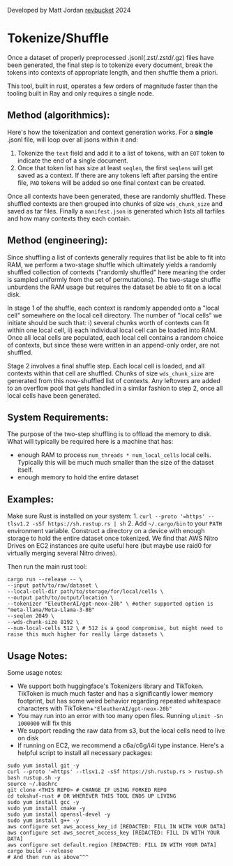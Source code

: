 Developed by Matt Jordan [revbucket](https://github.com/revbucket/) 2024 

# Tokenize/Shuffle

Once a dataset of properly preprocessed .jsonl(.zst/.zstd/.gz) files have been generated, the final step is to tokenize every document, break the tokens into contexts of appropriate length, and then shuffle them a priori.

This tool, built in rust, operates a few orders of magnitude faster than the tooling built in Ray and only requires a single node.

## Method (algorithmics):
Here's how the tokenization and context generation works.
For a **single** .jsonl file, will loop over all jsons within it and:
1. Tokenize the `text` field and add it to a list of tokens, with an `EOT` token to indicate the end of a single document.
2. Once that token list has size at least `seqlen`, the first `seqlens` will get saved as a context.
If there are any tokens left after parsing the entire file, `PAD` tokens will be added so one final context can be created. 

Once all contexts have been generated, these are randomly shuffled. These shuffled contexts are then grouped into chunks of size `wds_chunk_size` and saved as tar files. Finally a `manifest.json` is generated which lists all tarfiles and how many contexts they each contain.


## Method (engineering):
Since shuffling a list of contexts generally requires that list be able to fit into RAM, we perform a two-stage shuffle which ultimately yields a randomly shuffled collection of contexts ("randomly shuffled" here meaning the order is sampled uniformly from the set of permutations). The two-stage shuffle unburdens the RAM usage but requires the dataset be able to fit on a local disk.

In stage 1 of the shuffle, each context is randomly appended onto a "local cell" somewhere on the local cell directory. The number of "local cells" we initiate should be such that: i) several chunks worth of contexts can fit within one local cell, ii) each individual local cell can be loaded into RAM. Once all local cells are populated, each local cell contains a random choice of contexts, but since these were written in an append-only order, are not shuffled. 

Stage 2 involves a final shuffle step. Each local cell is loaded, and all contexts within that cell are shuffled. Chunks of size `wds_chunk_size` are generated from this now-shuffled list of contexts. Any leftovers are added to an overflow pool that gets handled in a similar fashion to step 2, once all local cells have been generated.

## System Requirements: 
The purpose of the two-step shuffling is to offload the memory to disk. What will typically be required here is a machine that has:
- enough RAM to process `num_threads * num_local_cells` local cells. Typically this will be much much smaller than the size of the dataset itself.
- enough memory to hold the entire dataset

## Examples: 
Make sure Rust is installed on your system: 
    1. `curl --proto '=https' --tlsv1.2 -sSf https://sh.rustup.rs | sh`
    2. Add `~/.cargo/bin` to your `PATH` environment variable.
Construct a directory on a device with enough storage to hold the entire dataset once tokenized. We find that AWS Nitro Drives on EC2 instances are quite useful here (but maybe use raid0 for virtually merging several Nitro drives).

Then run the main rust tool:
```
cargo run --release -- \
--input path/to/raw/dataset \
--local-cell-dir path/to/storage/for/local/cells \ 
--output path/to/output/location \
--tokenizer "EleutherAI/gpt-neox-20b" \ #other supported option is "meta-llama/Meta-Llama-3-8B"
--seqlen 2049 \
--wds-chunk-size 8192 \
--num-local-cells 512 \ # 512 is a good compromise, but might need to raise this much higher for really large datasets \
```


## Usage Notes: 
Some usage notes:
- We support both huggingface's Tokenizers library and TikToken. TikToken is much much faster and has a significantly lower memory footprint, but has some weird behavior regarding repeated whitespace characters with TikToken+`"EleutherAI/gpt-neox-20b"`
- You may run into an error with too many open files. Running `ulimit -Sn 1000000` will fix this
- We support reading the raw data from s3, but the local cells need to live on disk
- If running on EC2, we recommend a c6a/c6g/i4i type instance. Here's a helpful script to install all necessary packages: 
```
sudo yum install git -y 
curl --proto '=https' --tlsv1.2 -sSf https://sh.rustup.rs > rustup.sh
bash rustup.sh -y
source ~/.bashrc
git clone <THIS REPO> # CHANGE IF USING FORKED REPO
cd tokshuf-rust # OR WHEREVER THIS TOOL ENDS UP LIVING
sudo yum install gcc -y
sudo yum install cmake -y
sudo yum install openssl-devel -y
sudo yum install g++ -y
aws configure set aws_access_key_id [REDACTED: FILL IN WITH YOUR DATA]
aws configure set aws_secret_access_key [REDACTED: FILL IN WITH YOUR DATA]
aws configure set default.region [REDACTED: FILL IN WITH YOUR DATA]
cargo build --release 
# And then run as above^^^
```
